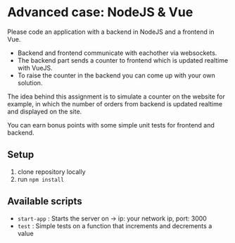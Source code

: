 # Advanced case: NodeJS & Vue

Please code an application with a backend in NodeJS and a frontend in Vue.  
 - Backend and frontend communicate with eachother via websockets. 
 - The backend part sends a counter to frontend which is updated realtime with VueJS. 
 - To raise the counter in the backend you can come up with your own solution. 
 
The idea behind this assignment is to simulate a counter on the website for example, in which the number of orders from backend is updated realtime and displayed on the site.  
  
You can earn bonus points with some simple unit tests for frontend and backend.

## Setup
 1. clone repository locally  
 2. run `npm install`


## Available scripts
 - `start-app` : Starts the server on -> ip: your network ip, port: 3000
 - `test` : Simple tests on a function that increments and decrements a value